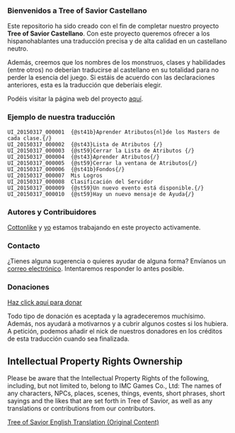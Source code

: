 ### Bienvenidos a **Tree of Savior Castellano**
Este repositorio ha sido creado con el fin de completar nuestro proyecto **Tree of Savior Castellano**. Con este proyecto queremos ofrecer a los hispanohablantes una traducción precisa y de alta calidad en un castellano neutro.

Además, creemos que los nombres de los monstruos, clases y habilidades (entre otros) no deberían traducirse al castellano en su totalidad para no perder la esencia del juego. Si estáis de acuerdo con las declaraciones anteriores, esta es la traducción que deberíais elegir.

Podéis visitar la página web del proyecto [aquí](http://suketsune.github.io/treeofsavior-castellano/).

### Ejemplo de nuestra traducción
    UI_20150317_000001  {@st41b}Aprender Atributos{nl}de los Masters de cada clase.{/}
    UI_20150317_000002	{@st43}Lista de Atributos {/}
    UI_20150317_000003	{@st59}Cerrar la Lista de Atributos {/}
    UI_20150317_000004	{@st43}Aprender Atributos{/}
    UI_20150317_000005	{@st59}Cerrar la ventana de Atributos{/}
    UI_20150317_000006	{@st41b}Fondos{/}
    UI_20150317_000007	Mis Logros
    UI_20150317_000008	Clasificación del Servidor
    UI_20150317_000009	{@st59}Un nuevo evento está disponible.{/}
    UI_20150317_000010	{@st59}Hay un nuevo mensaje de Ayuda{/}

### Autores y Contribuidores
[Cottonlike](https://github.com/Cottonlike) y [yo](https://github.com/Suketsune) estamos trabajando en este proyecto activamente.

### Contacto
¿Tienes alguna sugerencia o quieres ayudar de alguna forma? Envíanos un [correo electrónico](mailto:epicsuketsune@gmail.com). Intentaremos responder lo antes posible.

### Donaciones
[Haz click aquí para donar](https://www.paypal.com/cgi-bin/webscr?cmd=_s-xclick&hosted_button_id=Q4DYNKW793YEW)

Todo tipo de donación es aceptada y la agradeceremos muchísimo. Además, nos ayudará a motivarnos y a cubrir algunos costes si los hubiera. A petición, podemos añadir el nick de nuestros donadores en los créditos de esta traducción cuando sea finalizada.

## Intellectual Property Rights Ownership
Please be aware that the Intellectual Property Rights of the following, including, but not limited to, belong to IMC Games Co., Ltd: The names of any characters, NPCs, places, scenes, things, events, short phrases, short sayings and the likes that are set forth in Tree of Savior, as well as any translations or contributions from our contributors.

[Tree of Savior English Translation (Original Content)](https://github.com/Treeofsavior/EnglishTranslation)
